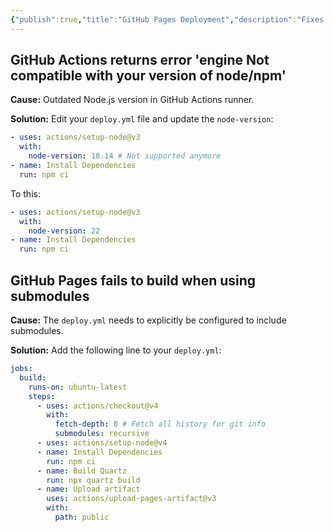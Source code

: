 ```yaml
---
{"publish":true,"title":"GitHub Pages Deployment","description":"Fixes for issues related to GitHub Pages deployment of Quartz.","created":"2025-02-10T01:17:09.678+01:00","modified":"2024-10-27T11:36:21.639+01:00","cssclasses":"mado-heading"}
---
```



## GitHub Actions returns error 'engine Not compatible with your version of node/npm'

**Cause:** Outdated Node.js version in GitHub Actions runner.

**Solution:** Edit your `deploy.yml` file and update the `node-version`:

```yaml title=".github/workflows/deploy.yml" {3} showLineNumbers{24}
- uses: actions/setup-node@v3
  with:
    node-version: 18.14 # Not supported anymore
- name: Install Dependencies
  run: npm ci
```

To this:

```yaml title=".github/workflows/deploy.yml" {3} showLineNumbers{24}
- uses: actions/setup-node@v3
  with:
    node-version: 22
- name: Install Dependencies
  run: npm ci
```

## GitHub Pages fails to build when using submodules

**Cause:** The `deploy.yml` needs to explicitly be configured to include submodules.

**Solution:** Add the following line to your `deploy.yml`:

```yml title=".github/workflows/deploy.yml" {8} showLineNumbers{17}
jobs:
  build:
    runs-on: ubuntu-latest
    steps:
      - uses: actions/checkout@v4
        with:
          fetch-depth: 0 # Fetch all history for git info
          submodules: recursive
      - uses: actions/setup-node@v4
      - name: Install Dependencies
        run: npm ci
      - name: Build Quartz
        run: npx quartz build
      - name: Upload artifact
        uses: actions/upload-pages-artifact@v3
        with:
          path: public
```
